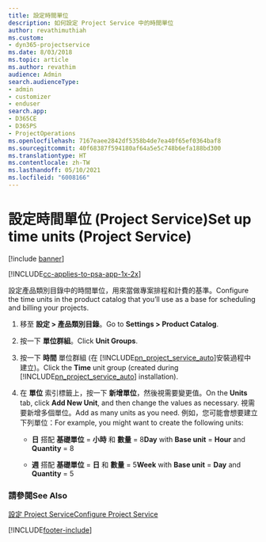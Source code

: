```yaml
---
title: 設定時間單位
description: 如何設定 Project Service 中的時間單位
author: revathimuthiah
ms.custom:
- dyn365-projectservice
ms.date: 8/03/2018
ms.topic: article
ms.author: revathim
audience: Admin
search.audienceType:
- admin
- customizer
- enduser
search.app:
- D365CE
- D365PS
- ProjectOperations
ms.openlocfilehash: 7167eaee2842df5358b4de7ea40f65ef0364baf8
ms.sourcegitcommit: 40f68387f594180af64a5e5c748b6efa188bd300
ms.translationtype: HT
ms.contentlocale: zh-TW
ms.lasthandoff: 05/10/2021
ms.locfileid: "6008166"
---
```

# <a name="set-up-time-units-project-service"></a><span data-ttu-id="948a3-103">設定時間單位 (Project Service)</span><span class="sxs-lookup"><span data-stu-id="948a3-103">Set up time units (Project Service)</span></span>

[!include [banner](../includes/psa-now-project-operations.md)]

[!INCLUDE[cc-applies-to-psa-app-1x-2x](../includes/cc-applies-to-psa-app-1x-2x.md)]

<span data-ttu-id="948a3-104">設定產品類別目錄中的時間單位，用來當做專案排程和計費的基準。</span><span class="sxs-lookup"><span data-stu-id="948a3-104">Configure the time units in the product catalog that you’ll use as a base for scheduling and billing your projects.</span></span>  
  
1. <span data-ttu-id="948a3-105">移至 **設定 > 產品類別目錄**。</span><span class="sxs-lookup"><span data-stu-id="948a3-105">Go to **Settings > Product Catalog**.</span></span>  
  
2. <span data-ttu-id="948a3-106">按一下 **單位群組**。</span><span class="sxs-lookup"><span data-stu-id="948a3-106">Click **Unit Groups**.</span></span>  
  
3. <span data-ttu-id="948a3-107">按一下 **時間** 單位群組 (在 [!INCLUDE[pn_project_service_auto](../includes/pn-project-service-auto.md)]安裝過程中建立)。</span><span class="sxs-lookup"><span data-stu-id="948a3-107">Click the **Time** unit group (created during [!INCLUDE[pn_project_service_auto](../includes/pn-project-service-auto.md)] installation).</span></span>  
  
4. <span data-ttu-id="948a3-108">在 **單位** 索引標籤上，按一下 **新增單位**，然後視需要變更值。</span><span class="sxs-lookup"><span data-stu-id="948a3-108">On the **Units** tab, click **Add New Unit**, and then change the values as necessary.</span></span> <span data-ttu-id="948a3-109">視需要新增多個單位。</span><span class="sxs-lookup"><span data-stu-id="948a3-109">Add as many units as you need.</span></span> <span data-ttu-id="948a3-110">例如，您可能會想要建立下列單位：</span><span class="sxs-lookup"><span data-stu-id="948a3-110">For example, you might want to create the following units:</span></span>  
  
   - <span data-ttu-id="948a3-111">**日** 搭配 **基礎單位** = **小時** 和 **數量** = 8</span><span class="sxs-lookup"><span data-stu-id="948a3-111">**Day** with **Base unit** = **Hour** and **Quantity** = 8</span></span>  
  
   - <span data-ttu-id="948a3-112">**週** 搭配 **基礎單位** = **日** 和 **數量** = 5</span><span class="sxs-lookup"><span data-stu-id="948a3-112">**Week** with **Base unit** = **Day** and **Quantity** = 5</span></span>  
  
### <a name="see-also"></a><span data-ttu-id="948a3-113">請參閱</span><span class="sxs-lookup"><span data-stu-id="948a3-113">See Also</span></span>  
 [<span data-ttu-id="948a3-114">設定 Project Service</span><span class="sxs-lookup"><span data-stu-id="948a3-114">Configure Project Service</span></span>](../psa/configure.md)


[!INCLUDE[footer-include](../includes/footer-banner.md)]